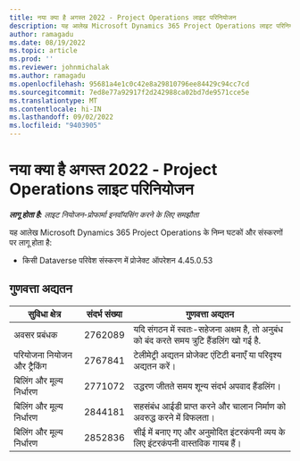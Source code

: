 ```yaml
---
title: नया क्या है अगस्त 2022 - Project Operations लाइट परिनियोजन
description: यह आलेख Microsoft Dynamics 365 Project Operations लाइट परिनियोजन के अगस्त 2022 रिलीज़ में उपलब्ध गुणवत्ता अद्यतनों के बारे में जानकारी प्रदान करता है।
author: ramagadu
ms.date: 08/19/2022
ms.topic: article
ms.prod: ''
ms.reviewer: johnmichalak
ms.author: ramagadu
ms.openlocfilehash: 95681a4e1c0c42e8a29810796ee84429c94cc7cd
ms.sourcegitcommit: 7ed8e77a92917f2d242988ca02bd7de9571cce5e
ms.translationtype: MT
ms.contentlocale: hi-IN
ms.lasthandoff: 09/02/2022
ms.locfileid: "9403905"
---
```

# <a name="whats-new-august-2022---project-operations-lite-deployment"></a>नया क्या है अगस्त 2022 - Project Operations लाइट परिनियोजन

_**लागू होता है:** लाइट नियोजन-प्रोफार्मा इनवॉयसिंग करने के लिए समझौता_

यह आलेख Microsoft Dynamics 365 Project Operations के निम्न घटकों और संस्करणों पर लागू होता है:

- किसी Dataverse परिवेश संस्करण में प्रोजेक्ट ऑपरेशन 4.45.0.53

## <a name="quality-updates"></a>गुणवत्ता अद्यतन

| सुविधा क्षेत्र | संदर्भ संख्या | गुणवत्ता अद्यतन |
| --- | --- | --- |
|  अवसर प्रबंधक | 2762089 | यदि संगठन में स्वतः-सहेजना अक्षम है, तो अनुबंध को बंद करते समय त्रुटि हैंडलिंग खो गई है.|
|परियोजना नियोजन और ट्रैकिंग | 2767841 | टेलीमेट्री अद्यतन प्रोजेक्ट एंटिटी बनाएँ या परिदृश्य अद्यतन करें।|
|बिलिंग और मूल्य निर्धारण | 2771072 | उद्धरण जीतते समय शून्य संदर्भ अपवाद हैंडलिंग।|
|बिलिंग और मूल्य निर्धारण | 2844181 |सहसंबंध आईडी प्राप्त करने और चालान निर्माण को अवरुद्ध करने में विफलता।|
|बिलिंग और मूल्य निर्धारण | 2852836 | सीई में बनाए गए और अनुमोदित इंटरकंपनी व्यय के लिए इंटरकंपनी वास्तविक गायब हैं।|
